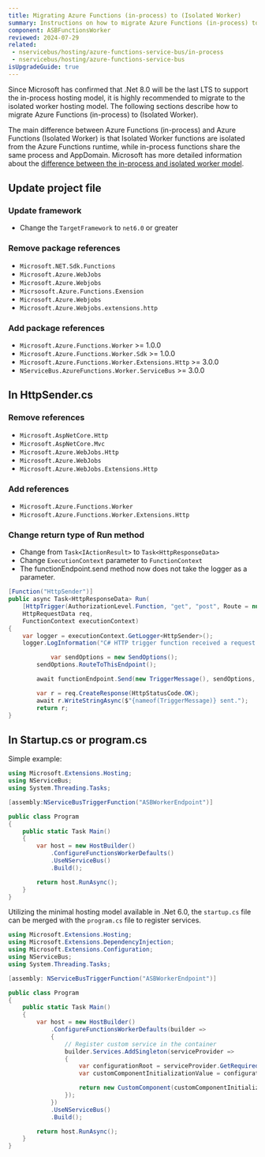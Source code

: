 ```yaml
---
title: Migrating Azure Functions (in-process) to (Isolated Worker)
summary: Instructions on how to migrate Azure Functions (in-process) to Azure Functions (Isolated Worker)
component: ASBFunctionsWorker
reviewed: 2024-07-29
related:
 - nservicebus/hosting/azure-functions-service-bus/in-process
 - nservicebus/hosting/azure-functions-service-bus
isUpgradeGuide: true
---
```


Since Microsoft has confirmed that .Net 8.0 will be the last LTS to support the in-process hosting model, it is highly recommended to migrate to the isolated worker hosting model.  The following sections describe how to migrate Azure Functions (in-process) to (Isolated Worker).

The main difference between Azure Functions (in-process) and Azure Functions (Isolated Worker) is that Isolated Worker functions are isolated from the Azure Functions runtime, while in-process functions share the same process and AppDomain. Microsoft has more detailed information about the [difference between the in-process and isolated worker model](https://learn.microsoft.com/en-us/azure/azure-functions/dotnet-isolated-in-process-differences).

## Update project file

### Update framework

- Change the `TargetFramework` to `net6.0` or greater

### Remove package references

- `Microsoft.NET.Sdk.Functions`
- `Microsoft.Azure.WebJobs`
- `Microsoft.Azure.Webjobs`
- `Micrsosoft.Azure.Functions.Exension`
- `Microsoft.Azure.Webjobs`
- `Microsoft.Azure.Webjobs.extensions.http`

### Add package references

- `Microsoft.Azure.Functions.Worker` >= 1.0.0
- `Microsoft.Azure.Functions.Worker.Sdk` >= 1.0.0
- `Microsoft.Azure.Functions.Worker.Extensions.Http` >= 3.0.0
- `NServiceBus.AzureFunctions.Worker.ServiceBus` >= 3.0.0

## In HttpSender.cs

### Remove references

- `Microsoft.AspNetCore.Http`
- `Microsoft.AspNetCore.Mvc`
- `Microsoft.Azure.WebJobs.Http`
- `Microsoft.Azure.WebJobs`
- `Microsoft.Azure.WebJobs.Extensions.Http`

### Add references

- `Microsoft.Azure.Functions.Worker`
- `Microsoft.Azure.Functions.Worker.Extensions.Http`

### Change return type of Run method

- Change from `Task<IActionResult>` to `Task<HttpResponseData>`
- Change `ExecutionContext` parameter to `FunctionContext`
- The functionEndpoint.send method now does not take the logger as a parameter.

```csharp
[Function("HttpSender")]
public async Task<HttpResponseData> Run(
    [HttpTrigger(AuthorizationLevel.Function, "get", "post", Route = null)]
    HttpRequestData req,
    FunctionContext executionContext)
{
    var logger = executionContext.GetLogger<HttpSender>();
    logger.LogInformation("C# HTTP trigger function received a request.");

            var sendOptions = new SendOptions();
        sendOptions.RouteToThisEndpoint();

        await functionEndpoint.Send(new TriggerMessage(), sendOptions, executionContext);

        var r = req.CreateResponse(HttpStatusCode.OK);
        await r.WriteStringAsync($"{nameof(TriggerMessage)} sent.");
        return r;
}
```

## In Startup.cs or program.cs

Simple example:

```csharp
using Microsoft.Extensions.Hosting;
using NServiceBus;
using System.Threading.Tasks;

[assembly:NServiceBusTriggerFunction("ASBWorkerEndpoint")]

public class Program
{
    public static Task Main()
    {
        var host = new HostBuilder()
            .ConfigureFunctionsWorkerDefaults()
            .UseNServiceBus()
            .Build();

        return host.RunAsync();
    }
}
```

Utilizing the minimal hosting model available in .Net 6.0, the `startup.cs` file can be merged with the `program.cs` file to register services.

```csharp
using Microsoft.Extensions.Hosting;
using Microsoft.Extensions.DependencyInjection;
using Microsoft.Extensions.Configuration;
using NServiceBus;
using System.Threading.Tasks;

[assembly: NServiceBusTriggerFunction("ASBWorkerEndpoint")]

public class Program
{
    public static Task Main()
    {
        var host = new HostBuilder()
            .ConfigureFunctionsWorkerDefaults(builder =>
            {
                // Register custom service in the container
                builder.Services.AddSingleton(serviceProvider =>
                {
                    var configurationRoot = serviceProvider.GetRequiredService<IConfiguration>();
                    var customComponentInitializationValue = configurationRoot.GetValue<string>("CustomComponentValue");

                    return new CustomComponent(customComponentInitializationValue);
                });
            })
            .UseNServiceBus()
            .Build();

        return host.RunAsync();
    }
}
```
